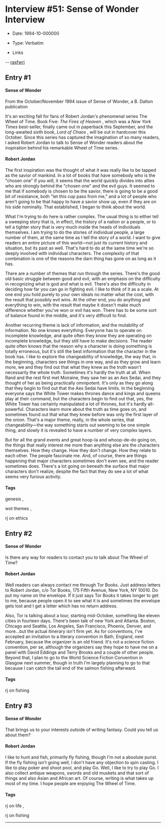 # Interview #51: Sense of Wonder Interview

- Date: 1994-10-000000

- Type: Verbatim

- Links

-- [rasfwrj](http://web.archive.org/web/19961221225953/uts.cc.utexas.edu/~moiraine/jordan/files/sense-o-wonda.html)


## Entry #1

#### Sense of Wonder

From the October/November 1994 issue of Sense of Wonder, a B. Dalton publication

It's an exciting fall for fans of Robert Jordan's phenomenal series The Wheel of Time. Book Five:
*The Fires of Heaven*
, which was a
*New York Times*
best-seller, finally came out in paperback this September, and the long-awaited sixth book,
*Lord of Chaos*
, will be out in hardcover this October. Since this series has captured the imagination of so many readers, I asked Robert Jordan to talk to Sense of Wonder readers about the inspiration behind his remarkable Wheel of Time series.

#### Robert Jordan

The first inspiration was the thought of what it was really like to be tapped as the savior of mankind. In a lot of books that have somebody who is the "chosen one" if you will, it seems that the world quickly divides into allies who are strongly behind the "chosen one" and the evil guys. It seemed to me that if somebody is chosen to be the savior, there is going to be a good bit of resistance, both "let this cup pass from me," and a lot of people who aren't going to be that happy to have a savior show up, even if they are on his side nominally. That established, I began to think about the world.

What I'm trying to do here is rather complex. The usual thing is to either tell a sweeping story that is, in effect, the history of a nation or a people, or to tell a tighter story that is very much inside the heads of individuals themselves. I am trying to do the stories of individual people, a large number of them, at the same time as I tell the story of a world. I want to give readers an entire picture of this world—not just its current history and situation, but its past as well. That's hard to do at the same time we're so deeply involved with individual characters. The complexity of that combination is one of the reasons the darn thing has gone on as long as it has.

There are a number of themes that run through the series. There's the good old basic struggle between good and evil, with an emphasis on the difficulty in recognizing what is god and what is evil. There's also the difficulty in deciding how far you can go in fighting evil. I like to think of it as a scale. At one end you hold purely to your own ideals no matter what the cost, with the result that possibly evil wins. At the other end, you do anything and everything to win, with the result that maybe it doesn't make much difference whether you've won or evil has won. There has to be some sort of balance found in the middle, and it's very difficult to find.

Another recurring theme is lack of information, and the mutability of information. No one knows everything. Everyone has to operate on incomplete knowledge, and quite often they know they are operating on incomplete knowledge, but they still have to make decisions. The reader quite often knows that the reason why a character is doing something is totally erroneous, but it's still the best information that the character in the book has. I like to explore the changeability of knowledge, the way that, in the beginning, characters see things in one way, and as they grow and learn more, we and they find out that what they knew as the truth wasn't necessarily the whole truth. Sometimes it's hardly the truth at all. When Rand and the rest first met Moiraine, they saw her as an Aes Sedai, and they thought of her as being practically omnipotent. It's only as they go along that they begin to find out that the Aes Sedai have limits. In the beginning everyone says the White Tower makes thrones dance and kings and queens play at their command, but the characters begin to find out that, yes, the White Tower has certainly manipulated a lot of thrones, but it's hardly all-powerful. Characters learn more about the truth as time goes on, and sometimes found out that what they knew before was only the first layer of the onion. That's a major theme, really, in the whole series, that changeability—the way something starts out seeming to be one simple thing, and slowly it is revealed to have a number of very complex layers.

But for all the grand events and great hoop-la and whoop-de-do going on, the things that really interest me more than anything else are the characters themselves. How they change. How they don't change. How they relate to each other. The people fascinate me. And, of course, there are things happening that major characters sometimes don't even see, and the reader sometimes does. There's a lot going on beneath the surface that major characters don't realize, despite the fact that they do see a lot of what seems very furious activity.

#### Tags

genesis
,

wot themes
,

rj on ethics

## Entry #2

#### Sense of Wonder

Is there any way for readers to contact you to talk about The Wheel of Time?

#### Robert Jordan

Well readers can always contact me through Tor Books. Just address letters to Robert Jordan, c/o Tor Books, 175 Fifth Avenue, New York, NY 10010. Do put my name on the envelope. If it just says Tor Books it takes longer to get to me, because people open it to see what it is and sometimes the envelope gets lost and I get a letter which has no return address.

Also, Tor is talking about a tour, starting mid-October, something like eleven cities in fourteen days. There's been talk of new York and Atlanta. Boston, Chicago and Seattle, Los Angeles, San Francisco, Phoenix, Denver, and more...but the actual itinerary isn't firm yet. As for conventions, I've accepted an invitation to a literary convention in Bath, England, next February, because the organizer is an old friend. It's not a science fiction convention, per se, although the organizers say they hope to have me on a panel with David Eddings and Terry Brooks and a couple of other people. Beyond that, I plan to go to the World Science Fiction Convention in Glasgow next summer, though in truth I'm largely planning to go to that because I can catch the tail end of the salmon fishing afterward.

#### Tags

rj on fishing

## Entry #3

#### Sense of Wonder

That brings us to your interests outside of writing fantasy. Could you tell us about them?

#### Robert Jordan

I like to hunt and fish, primarily fly fishing, though I'm not a absolute purist. If the fly fishing isn't going well, I don't have any objection to spin casting. I like to play poker and shoot pool, and play Go. Well, I like to try to play Go. I also collect antique weapons, swords and old muskets and that sort of things and also Asian and African art. Of course, writing is what takes up most of my time. I hope people are enjoying The Wheel of Time.

#### Tags

rj on life
,

rj on fishing


---

